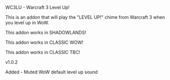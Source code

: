 
WC3LU - Warcraft 3 Level Up!


This is an addon that will play the "LEVEL UP!" chime from Warcraft 3 when you level up in WoW.


This addon works in SHADOWLANDS!

This addon works in CLASSIC WOW!

This addon works in CLASSIC TBC!


v1.0.2

Added - Muted WoW default level up sound
